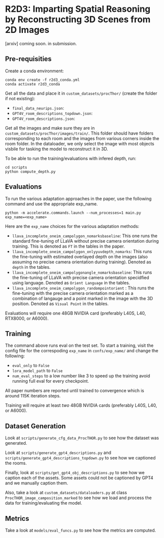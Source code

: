 # R2D3: Imparting Spatial Reasoning by Reconstructing 3D Scenes from 2D Images

[arxiv] coming soon. in submission.

## Pre-requisities

Create a conda environment:

```
conda env create -f r2d3_conda.yml
conda activate r2d3_conda
```

Get all the data and place it in `custom_datasets/procThor/` (create the folder if not existing):
- `final_data_neurips.json`: 
- `GPT4V_room_descriptions_topdown.json`: 
- `GPT4V_room_descriptions.json`:  

Get all the images and make sure they are in `custom_datasets/procThor/images/train/`. This folder should have folders corresponding to each room and the images from various corners inside the room folder. In the dataloader, we only select the image with most objects visbile for tasking the model to reconstruct it in 3D.

To be able to run the training/evaluations with infered depth, run:

```
cd scripts
python compute_depth.py
```

## Evaluations
To run the various adaptation approaches in the paper, use the following command and use the appropriate exp_name. 

```
python -m accelerate.commands.launch --num_processes=1 main.py exp_name=<exp_name>
```

Here are the `exp_name` choices for the various adaptation methods:

- `llava_incomplete_oneim_campolygon_nomarksbaseline`: This one runs the standard fine-tuning of LLaVA without precise camera orientation during training. This is denoted as `FT` in the tables in the paper. 
- `llava_incomplete_oneim_campolygon_onlyyuvdepth_nomarks`: This runs the fine-tuning with estimated overlayed depth on the images (also assuming no precise camera orientation during training). Denoted as `depth` in the tables. 
- `llava_incomplete_oneim_campolygonangle_nomarksbaseline`: This runs the fine-tuning of LLaVA with precise camera orientation specidfied using language. Denoted as `Orient Language` in the tables. 
- `llava_incomplete_oneim_campolygon_randompointorient` : This runs the fine-tuning with the precise camera orientation marked as a combination of langauge and a point marked in the image with the 3D position. Denoted as `Visual Point` in the tables. 

Evaluations will require one 48GB NVIDIA card (preferably L40S, L40, RTX8000, or A6000). 


## Training
The command above runs eval on the test set. To start a training, visit the config file for the correspoding `exp_name` in `confs/exp_name/` and change the following:
- `eval_only` to `False`
- `lora_model_path` to `False`
- `num_eval_steps` to a low number like 3 to speed up the training avoid running full eval for every checkpoint.

All paper numbers are reported until trained to convergence which is around 115K iteration steps.

Training will require at least *two* 48GB NVIDIA cards (preferably L40S, L40, or A6000). 


## Dataset Generation 
Look at `scripts/generate_cfg_data_ProcTHOR.py` to see how the dataset was generated. 

Look at `scripts/generate_gpt4_descriptions.py` and `scripts/generate_gpt4_descriptions_topdown.py` to see how we captioned the rooms. 

Finally, look at `scripts/get_gpt4_obj_descriptions.py` to see how we caption each of the assets. Some assets could not be captioned by GPT4 and we manually caption them. 

Also, take a look at `custom_datasets/dataloaders.py` at class `ProcTHOR_image_camposition_marked` to see how we load and process the data for training/evaluating the model.

## Metrics
Take a look at `models/eval_funcs.py` to see how the metrics are computed. 



